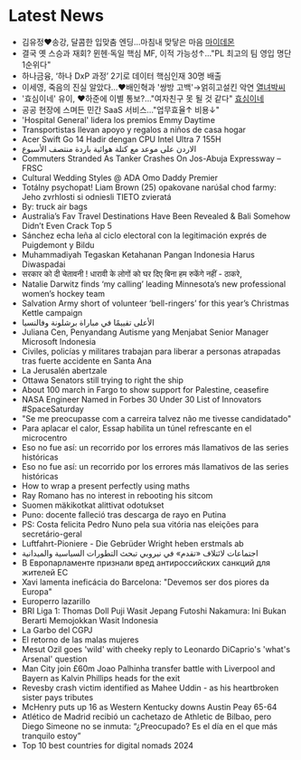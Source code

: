 # Latest News
-  김유정♥송강, 달콤한 입맞춤 엔딩…마침내 맞닿은 마음 [마이데몬](종합)
-  결국 옛 스승과 재회? 뮌헨·독일 핵심 MF, 이적 가능성↑..."PL 최고의 팀 영입 명단 1순위다"
-  하나금융, ‘하나 DxP 과정’ 2기로 데이터 핵심인재 30명 배출
-  이세영, 죽음의 진실 알았다…♥배인혁과 '쌍방 고백'→얽히고설킨 악연 [열녀박씨](종합)
-  '효심이네' 유이, ♥하준에 이별 통보?…"여자친구 못 될 것 같다" [효심이네](종합)
-  공공 현장에 스며든 민간 SaaS 서비스…"업무효율↑ 비용↓"
-  'Hospital General' lidera los premios Emmy Daytime
-  Transportistas llevan apoyo y regalos a niños de casa hogar
-  Acer Swift Go 14 Hadir dengan CPU Intel Ultra 7 155H
-  الاردن على موعد مع كتلة هوائية باردة منتصف الأسبوع
-  Commuters Stranded As Tanker Crashes On Jos-Abuja Expressway – FRSC
-  Cultural Wedding Styles @ ADA Omo Daddy Premier
-  Totálny psychopat! Liam Brown (25) opakovane narúšal chod farmy: Jeho zvrhlosti si odniesli TIETO zvieratá
-  By: truck air bags
-  Australia’s Fav Travel Destinations Have Been Revealed & Bali Somehow Didn’t Even Crack Top 5
-  Sánchez echa leña al ciclo electoral con la legitimación exprés de Puigdemont y Bildu
-  Muhammadiyah Tegaskan Ketahanan Pangan Indonesia Harus Diwaspadai
-  सरकार को दी चेतावनी ! धारावी के लोगों को घर दिए बिना हम रुकेंगे नहीं - ठाकरे,
-  Natalie Darwitz finds ‘my calling’ leading Minnesota’s new professional women’s hockey team
-  Salvation Army short of volunteer ‘bell-ringers’ for this year’s Christmas Kettle campaign
-  الأعلى تقييمًا في مباراة برشلونة وفالنسيا
-  Juliana Cen, Penyandang Autisme yang Menjabat Senior Manager Microsoft Indonesia
-  Civiles, policías y militares trabajan para liberar a personas atrapadas tras fuerte accidente en Santa Ana
-  La Jerusalén abertzale
-  Ottawa Senators still trying to right the ship
-  About 100 march in Fargo to show support for Palestine, ceasefire
-  NASA Engineer Named in Forbes 30 Under 30 List of Innovators #SpaceSaturday
-  "Se me preocupasse com a carreira talvez não me tivesse candidatado"
-  Para aplacar el calor, Essap habilita un túnel refrescante en el microcentro
-  Eso no fue así: un recorrido por los errores más llamativos de las series históricas
-  Eso no fue así: un recorrido por los errores más llamativos de las series históricas
-  How to wrap a present perfectly using maths
-  Ray Romano has no interest in rebooting his sitcom
-  Suomen mäkikotkat alittivat odotukset
-  Puno: docente falleció tras descarga de rayo en Putina
-  PS: Costa felicita Pedro Nuno pela sua vitória nas eleições para secretário-geral
-  Luftfahrt-Pioniere - Die Gebrüder Wright heben erstmals ab
-  اجتماعات لائتلاف «تقدم» في نيروبي تبحث التطورات السياسية والميدانية
-  В Европарламенте признали вред антироссийских санкций для жителей ЕС
-  Xavi lamenta ineficácia do Barcelona: "Devemos ser dos piores da Europa"
-  Europerro lazarillo
-  BRI Liga 1: Thomas Doll Puji Wasit Jepang Futoshi Nakamura: Ini Bukan Berarti Memojokkan Wasit Indonesia
-  La Garbo del CGPJ
-  El retorno de las malas mujeres
-  Mesut Ozil goes 'wild' with cheeky reply to Leonardo DiCaprio's 'what's Arsenal' question
-  Man City join £60m Joao Palhinha transfer battle with Liverpool and Bayern as Kalvin Phillips heads for the exit
-  Revesby crash victim identified as Mahee Uddin - as his heartbroken sister pays tributes
-  McHenry puts up 16 as Western Kentucky downs Austin Peay 65-64
-  Atlético de Madrid recibió un cachetazo de Athletic de Bilbao, pero Diego Simeone no se inmuta: “¿Preocupado? Es el día en el que más tranquilo estoy”
-  Top 10 best countries for digital nomads 2024
